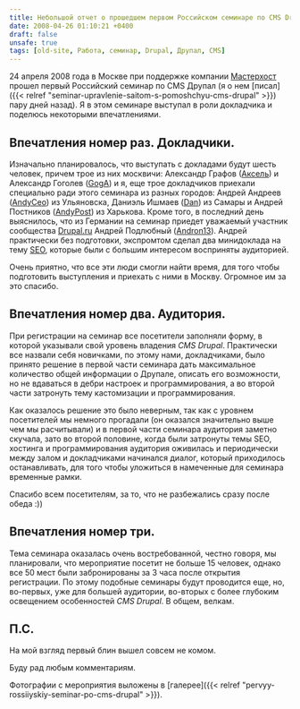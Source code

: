 ```yaml
---
title: Небольшой отчет о прошедшем первом Российском семинаре по CMS Drupal
date: 2008-04-26 01:10:21 +0400
draft: false
unsafe: true
tags: [old-site, Работа, семинар, Drupal, Друпал, CMS]
---
```

24 апреля 2008 года в Москве при поддержке компании [Мастерхост](http://masterhost.ru) прошел первый Российский семинар по CMS Друпал (я о нем [писал]({{< relref "seminar-upravlenie-saitom-s-pomoshchyu-cms-drupal" >}}) пару дней назад). Я в этом семинаре выступал в роли докладчика и поделюсь некоторыми впечатлениями.

## Впечатления номер раз. Докладчики.

Изначально планировалось, что выступать с докладами будут шесть человек, причем трое из них москвичи: Александр Графов ([Аксель](http://drupal.ru/user/axel)) и Александр Гоголев ([GogA](http://gogolev.net)) и я, еще трое докладчиков приехали специально ради этого семинара из разных городов: Андрей Андреев ([AndyCeo](http://www.andyceo.ruware.com)) из Ульяновска, Даниэль Ишмаев ([Dan](http://drupal.ru/user/dan)) из Самары и Андрей Постников ([AndyPost](http://drupal.org/user/118908)) из Харькова. Кроме того, в последний день выяснилось, что из Германии на семинар приедет уважаемый участник сообщества [Drupal.ru](http://drupal.ru) Андрей Подлюбный ([Andron13](http://www.seonet.by)). Андрей практически без подготовки, экспромтом сделал два минидоклада на тему [SEO](http://ru.wikipedia.org/wiki/%D0%9F%D0%BE%D0%B8%D1%81%D0%BA%D0%BE%D0%B2%D0%B0%D1%8F_%D0%BE%D0%BF%D1%82%D0%B8%D0%BC%D0%B8%D0%B7%D0%B0%D1%86%D0%B8%D1%8F), которые были с большим интересом восприняты аудиторией.

Очень приятно, что все эти люди смогли найти время, для того чтобы подготовить выступления и приехать с ними в Москву. Огромное им за это спасибо.
<!--more-->
## Впечатления номер два. Аудитория.

При регистрации на семинар все посетители заполняли форму, в которой указывали свой уровень владения _CMS Drupal_. Практически все назвали себя новичками, по этому нами, докладчиками, было принято решение в первой части семинара дать максимальное количество общей информации о Друпале, описать его возможности, но не вдаваться в дебри настроек и программирования, а во второй части затронуть тему кастомизации и программирования.

Как оказалось решение это было неверным, так как с уровнем посетителей мы немного прогадали (он оказался значительно выше чем мы расчитывали) и в первой части семинара аудитория заметно скучала, зато во второй половине, когда были затронуты темы SEO, хостинга и программирования аудитория оживилась и периодически между залом и докладчиками начинался диалог, который приходилось останавливать, для того чтобы уложиться в намеченные для семинара временные рамки.

Спасибо всем посетителям, за то, что не разбежались сразу после обеда :))

## Впечатления номер три.

Тема семинара оказалась очень востребованной, честно говоря, мы планировали, что мероприятие посетит не больше 15 человек, однако все 50 мест были забронированы за 3 часа после открытия регистрации. По этому подобные семинары будут проводится еще, но, во-первых, уже для большей аудитории, во-вторых с более глубоким освещением особенностей _CMS Drupal_. В общем, велкам.

## П.С.

На мой взгляд первый блин вышел совсем не комом.

Буду рад любым комментариям.

Фотографии с мероприятия выложены в [галерее]({{< relref "pervyy-rossiiyskiy-seminar-po-cms-drupal" >}}).